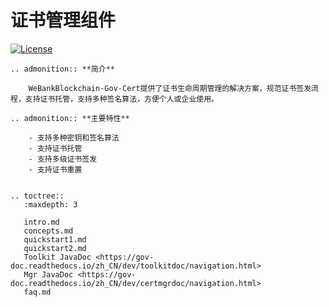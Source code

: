 # 证书管理组件
[![License](https://img.shields.io/badge/license-Apache%202-4EB1BA.svg)](https://www.apache.org/licenses/LICENSE-2.0.html)

```eval_rst
.. admonition:: **简介**

    WeBankBlockchain-Gov-Cert提供了证书生命周期管理的解决方案，规范证书签发流程，支持证书托管，支持多种签名算法，方便个人或企业使用。

```

```eval_rst
.. admonition:: **主要特性**

    - 支持多种密钥和签名算法
    - 支持证书托管
    - 支持多级证书签发
    - 支持证书重置
    
```
```eval_rst
.. toctree::
   :maxdepth: 3
   
   intro.md
   concepts.md
   quickstart1.md
   quickstart2.md
   Toolkit JavaDoc <https://gov-doc.readthedocs.io/zh_CN/dev/toolkitdoc/navigation.html>
   Mgr JavaDoc <https://gov-doc.readthedocs.io/zh_CN/dev/certmgrdoc/navigation.html>
   faq.md
```
